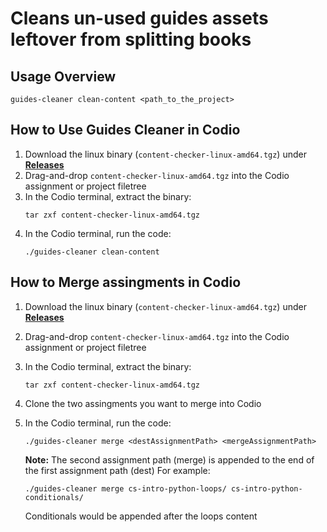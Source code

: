 # Cleans un-used guides assets leftover from splitting books

## Usage Overview
`guides-cleaner clean-content <path_to_the_project>`

## How to Use Guides Cleaner in Codio
1. Download the linux binary (`content-checker-linux-amd64.tgz`) under [**Releases**](https://github.com/codio/guides-cleaner/releases)
2. Drag-and-drop `content-checker-linux-amd64.tgz` into the Codio assignment or project filetree
3. In the Codio terminal, extract the binary:
    ```
    tar zxf content-checker-linux-amd64.tgz
    ```
4. In the Codio terminal, run the code:
    ```
    ./guides-cleaner clean-content
    ```
## How to Merge assingments in Codio
1. Download the linux binary (`content-checker-linux-amd64.tgz`) under [**Releases**](https://github.com/codio/guides-cleaner/releases)
2. Drag-and-drop `content-checker-linux-amd64.tgz` into the Codio assignment or project filetree
3. In the Codio terminal, extract the binary:
    ```
    tar zxf content-checker-linux-amd64.tgz
    ```
4. Clone the two assingments you want to merge into Codio
5. In the Codio terminal, run the code:
    ```
    ./guides-cleaner merge <destAssignmentPath> <mergeAssignmentPath>
    ```

    **Note:** The second assignment path (merge) is appended to the end of the first assignment path (dest)
    For example:
    ```
    ./guides-cleaner merge cs-intro-python-loops/ cs-intro-python-conditionals/
    ```
    Conditionals would be appended after the loops content
